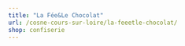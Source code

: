 ```yaml
---
title: "La Fée&Le Chocolat"
url: /cosne-cours-sur-loire/la-feeetle-chocolat/
shop: confiserie
---
```

